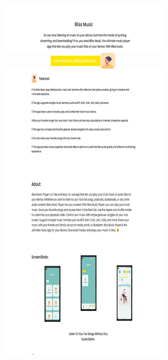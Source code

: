 <div background="white" align="center">
    <img src="Bliss/Screenshot 2024-02-07 223307.png" width="1200" height="150" alt="css-in-readme">
    <a href="https://www.amazon.com/dp/B0CV1DCSD9/ref=apps_sf_sta"><img src="Bliss/btn.png" width="210" height="50" alt="css-in-readme"></a>
    <img src="Bliss/Screenshot_7-2-2024_22560_.jpeg" width="1200" height="900" alt="css-in-readme">
</div>
